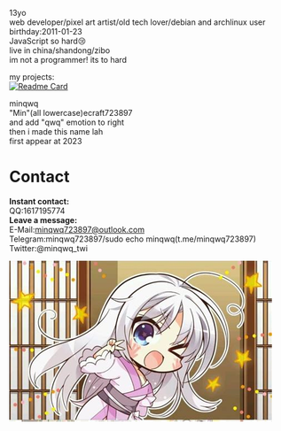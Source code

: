13yo  
web developer/pixel art artist/old tech lover/debian and archlinux user  
birthday:2011-01-23  
JavaScript so hard😢  
live in china/shandong/zibo  
im not a programmer! its to hard  
  
my projects:  
[![Readme Card](https://github-readme-stats.vercel.app/api/pin/?username=minqwq&repo=pixelart-logo)](https://github.com/minqwq/pixelart-logo)
  
minqwq  
"Min"(all lowercase)ecraft723897  
and add "qwq" emotion to right  
then i made this name lah  
first appear at 2023  
  
# Contact
**Instant contact:**  
QQ:1617195774  
**Leave a message:**  
E-Mail:minqwq723897@outlook.com  
Telegram:minqwq723897/sudo echo minqwq(t.me/minqwq723897)  
Twitter:@minqwq_twi  
  
![Clallo](/ciallo.jpeg)
